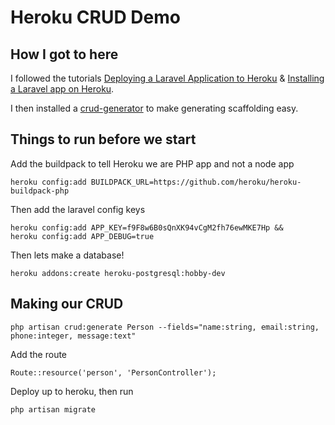 # Heroku CRUD Demo

## How I got to here

I followed the tutorials [Deploying a Laravel Application to Heroku](http://www.easylaravelbook.com/blog/2015/01/31/deploying-a-laravel-application-to-heroku/) & [Installing a Laravel app on Heroku](https://mattstauffer.co/blog/installing-a-laravel-app-on-heroku).

I then installed a [crud-generator](https://packagist.org/packages/appzcoder/crud-generator) to make generating scaffolding easy.

## Things to run before we start

Add the buildpack to tell Heroku we are PHP app and not a node app

    heroku config:add BUILDPACK_URL=https://github.com/heroku/heroku-buildpack-php

Then add the laravel config keys

    heroku config:add APP_KEY=f9F8w6B0sQnXK94vCgM2fh76ewMKE7Hp &&
    heroku config:add APP_DEBUG=true

Then lets make a database!

    heroku addons:create heroku-postgresql:hobby-dev

## Making our CRUD

    php artisan crud:generate Person --fields="name:string, email:string, phone:integer, message:text"

Add the route

    Route::resource('person', 'PersonController');

Deploy up to heroku, then run

    php artisan migrate
